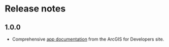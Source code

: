 # Release notes

## 1.0.0

- Comprehensive [app documentation](/documentation/index.md) from the ArcGIS for Developers site.